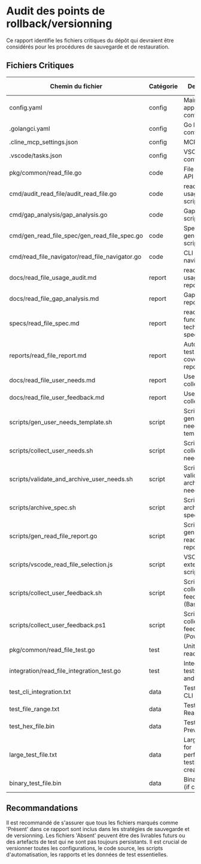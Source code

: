 # Audit des points de rollback/versionning

Ce rapport identifie les fichiers critiques du dépôt qui devraient être considérés pour les procédures de sauvegarde et de restauration.

## Fichiers Critiques

| Chemin du fichier | Catégorie | Description | Statut (Présent/Absent) |
|---|---|---|---|
| config.yaml | config | Main application configuration | Présent |
| .golangci.yaml | config | Go linter configuration | Présent |
| .cline_mcp_settings.json | config | MCP settings | Présent |
| .vscode/tasks.json | config | VSCode tasks configuration | Présent |
| pkg/common/read_file.go | code | File reading API | Présent |
| cmd/audit_read_file/audit_read_file.go | code | read_file usage audit script | Présent |
| cmd/gap_analysis/gap_analysis.go | code | Gap analysis script | Présent |
| cmd/gen_read_file_spec/gen_read_file_spec.go | code | Specification generation script | Présent |
| cmd/read_file_navigator/read_file_navigator.go | code | CLI file navigator | Présent |
| docs/read_file_usage_audit.md | report | read_file usage audit report | Présent |
| docs/read_file_gap_analysis.md | report | Gap analysis report | Présent |
| specs/read_file_spec.md | report | read_file functional and technical specification | Absent |
| reports/read_file_report.md | report | Automated test and coverage report | Présent |
| docs/read_file_user_needs.md | report | User needs collection | Présent |
| docs/read_file_user_feedback.md | report | User feedback collection | Présent |
| scripts/gen_user_needs_template.sh | script | Script to generate user needs template | Présent |
| scripts/collect_user_needs.sh | script | Script to collect user needs | Présent |
| scripts/validate_and_archive_user_needs.sh | script | Script to validate and archive user needs | Présent |
| scripts/archive_spec.sh | script | Script to archive specification | Présent |
| scripts/gen_read_file_report.go | script | Script to generate read_file reports | Présent |
| scripts/vscode_read_file_selection.js | script | VSCode extension script | Présent |
| scripts/collect_user_feedback.sh | script | Script to collect user feedback (Bash) | Présent |
| scripts/collect_user_feedback.ps1 | script | Script to collect user feedback (PowerShell) | Présent |
| pkg/common/read_file_test.go | test | Unit tests for read_file API | Présent |
| integration/read_file_integration_test.go | test | Integration tests for CLI and VSCode | Présent |
| test_cli_integration.txt | data | Test data for CLI integration | Absent |
| test_file_range.txt | data | Test data for ReadFileRange | Absent |
| test_hex_file.bin | data | Test data for PreviewHex | Absent |
| large_test_file.txt | data | Large test file for performance testing (if created) | Absent |
| binary_test_file.bin | data | Binary test file (if created) | Absent |

## Recommandations

Il est recommandé de s'assurer que tous les fichiers marqués comme 'Présent' dans ce rapport sont inclus dans les stratégies de sauvegarde et de versionning. Les fichiers 'Absent' peuvent être des livrables futurs ou des artefacts de test qui ne sont pas toujours persistants.
Il est crucial de versionner toutes les configurations, le code source, les scripts d'automatisation, les rapports et les données de test essentielles.
